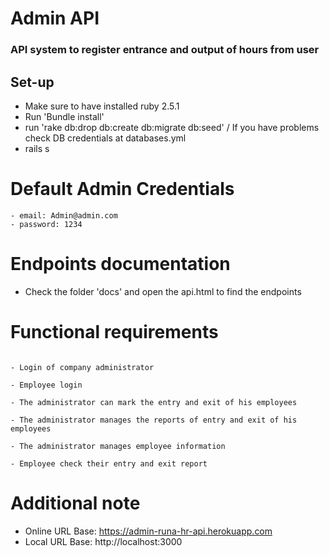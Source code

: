 # Admin API
### API system to register entrance and output of hours from user

## Set-up
* Make sure to have installed ruby 2.5.1
* Run 'Bundle install'
* run 'rake db:drop db:create db:migrate db:seed' / If you have problems check DB credentials at databases.yml
* rails s

# Default Admin Credentials
```
- email: Admin@admin.com
- password: 1234
```

# Endpoints documentation
- Check the folder 'docs' and open the api.html to find the endpoints

# Functional requirements

```

- Login of company administrator

- Employee login

- The administrator can mark the entry and exit of his employees

- The administrator manages the reports of entry and exit of his employees

- The administrator manages employee information

- Employee check their entry and exit report
```

# Additional note
- Online URL Base: https://admin-runa-hr-api.herokuapp.com
- Local URL Base: http://localhost:3000